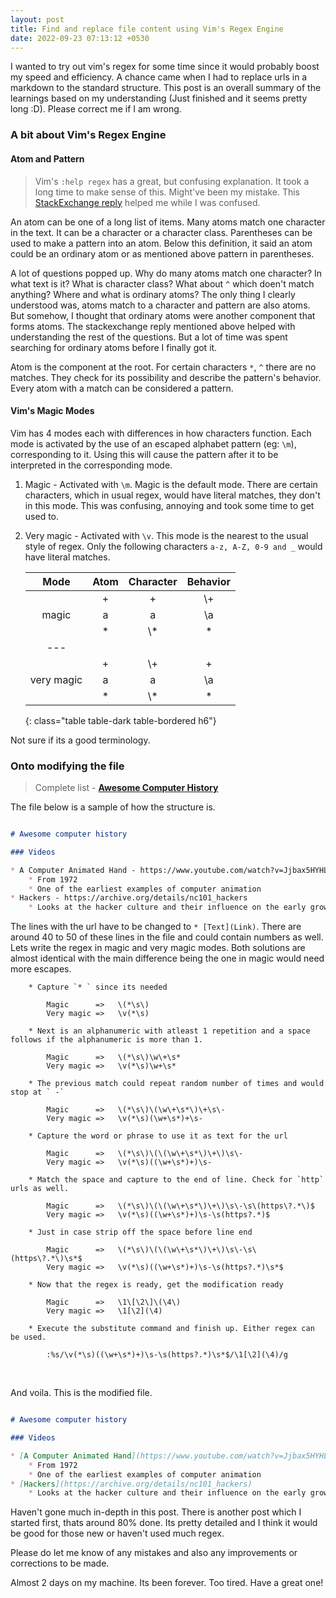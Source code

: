 ```yaml
---
layout: post
title: Find and replace file content using Vim's Regex Engine
date: 2022-09-23 07:13:12 +0530
---
```


I wanted to try out vim's regex for some time since it would probably boost my speed and efficiency. A chance came when I had to replace urls in a markdown to the standard structure. This post is an overall summary of the learnings based on my understanding (Just finished and it seems pretty long :D). Please correct me if I am wrong.

### A bit about Vim's Regex Engine

#### Atom and Pattern

> Vim's `:help regex` has a great, but confusing explanation. It took a long time to make sense of this. Might've been my mistake. This [StackExchange reply](https://vi.stackexchange.com/questions/13159/what-is-an-atom) helped me while I was confused.

An atom can be one of a long list of items. Many atoms match one character in the text. It can be a character or a character class. Parentheses can be used to make a pattern into an atom. Below this definition, it said an atom could be an ordinary atom or as mentioned above pattern in parentheses.

A lot of questions popped up. Why do many atoms match one character? In what text is it? What is character class? What about `^` which doen't match anything? Where and what is ordinary atoms? The only thing I clearly understood was, atoms match to a character and pattern are also atoms. But somehow, I thought that ordinary atoms were another component that forms atoms. The stackexchange reply mentioned above helped with understanding the rest of the questions. But a lot of time was spent searching for ordinary atoms before I finally got it.

Atom is the component at the root. For certain characters `*`, `^` there are no matches. They check for its possibility and describe the pattern's behavior. Every atom with a match can be considered a pattern.

#### Vim's Magic Modes

Vim has 4 modes each with differences in how characters function. Each mode is activated by the use of an escaped alphabet pattern (eg: `\m`), corresponding to it. Using this will cause the pattern after it to be interpreted in the corresponding mode.

1. Magic - Activated with `\m`. Magic is the default mode. There are certain characters, which in usual regex, would have literal matches, they don't in this mode. This was confusing, annoying and took some time to get used to. 
    
2. Very magic - Activated with `\v`. This mode is the nearest to the usual style of regex. Only the following characters `a-z, A-Z, 0-9 and _` would have literal matches.

   |    Mode    |   Atom    |   Character    |      Behavior      |
   |:----------:|:---------:|:--------------:|:------------------:|
   |            |     +     |       +        |       \\+          |
   |   magic    |     a     |       a        |       \\a          |
   |            |     *     |     \\*        |         *          |
   |---
   |            |     +     |     \\+        |         +          |
   | very magic |     a     |       a        |       \\a          |
   |            |     *     |     \\*        |         *          |
   {: class="table table-dark table-bordered h6"}

Not sure if its a good terminology.
&nbsp;

### Onto modifying the file

> Complete list - [**Awesome Computer History**](https://github.com/watson/awesome-computer-history)

The file below is a sample of how the structure is.

```md

# Awesome computer history

### Videos

* A Computer Animated Hand - https://www.youtube.com/watch?v=Jjbax5HYHLQ
    * From 1972
    * One of the earliest examples of computer animation
* Hackers - https://archive.org/details/nc101_hackers
    * Looks at the hacker culture and their influence on the early growth of the internet

```

The lines with the url have to be changed to `* [Text](Link)`. There are around 40 to 50 of these lines in the file and could contain numbers as well. Lets write the regex in magic and very magic modes. Both solutions are almost identical with the main difference being the one in magic would need more escapes.

        * Capture `* ` since its needed
            
            Magic      =>   \(*\s\)
            Very magic =>   \v(*\s)

        * Next is an alphanumeric with atleast 1 repetition and a space follows if the alphanumeric is more than 1.

            Magic      =>   \(*\s\)\w\+\s*
            Very magic =>   \v(*\s)\w+\s*

        * The previous match could repeat random number of times and would stop at ` -`

            Magic      =>   \(*\s\)\(\w\+\s*\)\+\s\-
            Very magic =>   \v(*\s)(\w+\s*)+\s-

        * Capture the word or phrase to use it as text for the url

            Magic      =>   \(*\s\)\(\(\w\+\s*\)\+\)\s\-
            Very magic =>   \v(*\s)((\w+\s*)+)\s-

        * Match the space and capture to the end of line. Check for `http` urls as well.

            Magic      =>   \(*\s\)\(\(\w\+\s*\)\+\)\s\-\s\(https\?.*\)$
            Very magic =>   \v(*\s)((\w+\s*)+)\s-\s(https?.*)$

        * Just in case strip off the space before line end

            Magic      =>   \(*\s\)\(\(\w\+\s*\)\+\)\s\-\s\(https\?.*\)\s*$
            Very magic =>   \v(*\s)((\w+\s*)+)\s-\s(https?.*)\s*$

        * Now that the regex is ready, get the modification ready

            Magic      =>   \1\[\2\]\(\4\)
            Very magic =>   \1[\2](\4)

        * Execute the substitute command and finish up. Either regex can be used.

            :%s/\v(*\s)((\w+\s*)+)\s-\s(https?.*)\s*$/\1[\2](\4)/g

&nbsp;

And voila. This is the modified file.

```md

# Awesome computer history

### Videos

* [A Computer Animated Hand](https://www.youtube.com/watch?v=Jjbax5HYHLQ)
    * From 1972
    * One of the earliest examples of computer animation
* [Hackers](https://archive.org/details/nc101_hackers)
    * Looks at the hacker culture and their influence on the early growth of the internet

```

Haven't gone much in-depth in this post. There is another post which I started first, thats around 80% done. Its pretty detailed and I think it would be good for those new or haven't used much regex. 

Please do let me know of any mistakes and also any improvements or corrections to be made.

Almost 2 days on my machine. Its been forever. Too tired. Have a great one!
